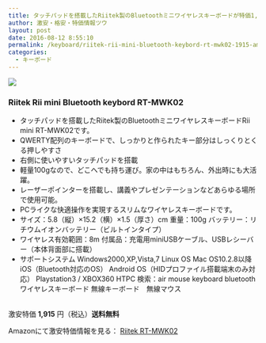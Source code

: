```yaml
---
title: タッチパッドを搭載したRiitek製のBluetoothミニワイヤレスキーボードが特価1,915円！送料無料！
author: 激安・格安・特価情報ツウ
layout: post
date: 2016-08-12 8:55:10
permalink: /keyboard/riitek-rii-mini-bluetooth-keybord-rt-mwk02-1915-amazon.html
categories:
  - キーボード
---
```


<div class="img-bg2 img_L">
<a href="https://www.amazon.co.jp/gp/product/B004I23KEE/ref=as_li_qf_sp_asin_il?ie=UTF8&camp=247&creative=1211&creativeASIN=B004I23KEE&linkCode=as2&tag=tokkajohotsu-22" target="_blank"><img border="0" src="http://ws-fe.amazon-adsystem.com/widgets/q?_encoding=UTF8&ASIN=B004I23KEE&Format=_SL160_&ID=AsinImage&MarketPlace=JP&ServiceVersion=20070822&WS=1&tag=tokkajohotsu-22" ></a><img src="http://ir-jp.amazon-adsystem.com/e/ir?t=tokkajohotsu-22&l=as2&o=9&a=B004I23KEE" width="1" height="1" border="0" alt="" style="border:none !important; margin:0px !important;" />
</div>

### Riitek Rii mini Bluetooth keybord RT-MWK02
<!--more-->

* タッチパッドを搭載したRiitek製のBluetoothミニワイヤレスキーボードRii mini RT-MWK02です。
* QWERTY配列のキーボードで、しっかりと作られたキー部分はしっくりとくる押しやすさ
* 右側に使いやすいタッチパッドを搭載
* 軽量100gなので、どこへでも持ち運び。家の中はもちろん、外出時にも大活躍。
* レーザーポインターを搭載し、講義やプレゼンテーションなどあらゆる場所で使用可能。
* PCライクな快適操作を実現するスリムなワイヤレスキーボードです。
* サイズ：5.8（縦）×15.2（横）×1.5（厚さ）cm 重量：100g バッテリー：リチウムイオンバッテリー（ビルトインタイプ）
* ワイヤレス有効範囲：8m 付属品：充電用miniUSBケーブル、USBレシーバー（本体背面部に搭載）
* サポートシステム Windows2000,XP,Vista,7 Linux OS Mac OS10.2.8以降 iOS（Bluetooth対応のOS） Android OS（HIDプロファイル搭載端末のみ対応） Playstation3 / XBOX360 HTPC 検索：air mouse keyboard bluetooth ワイヤレスキーボード 無線キーボード　無線マウス

<br clear="all" />激安特価 <span class="tokka-price"><strong>1,915</strong></span> 円（税込）**送料無料**

Amazonにて激安特価情報を見る： <span class="fs150p"><a href="https://www.amazon.co.jp/gp/product/B004I23KEE/ref=as_li_qf_sp_asin_il?ie=UTF8&camp=247&creative=1211&creativeASIN=B004I23KEE&linkCode=as2&tag=tokkajohotsu-22" target="_blank">Riitek RT-MWK02</a></span>
